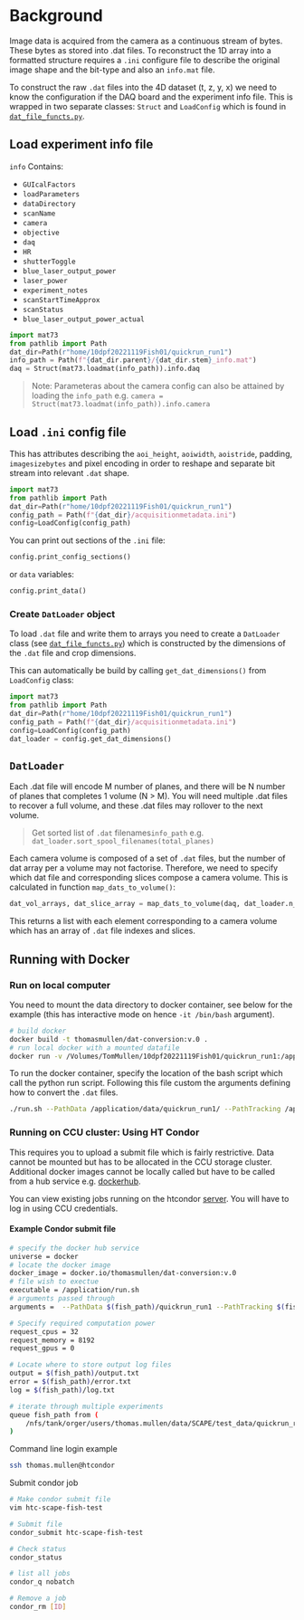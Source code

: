 # Background

Image data is acquired from the camera as a continuous stream of bytes. These bytes as stored into .dat files. To reconstruct the 1D array into a formatted structure requires a `.ini` configure file to describe the original image shape and the bit-type
and also an `info.mat` file.

To construct the raw `.dat` files into the 4D dataset (t, z, y, x) we need to know the configuration if the DAQ board and the experiment info file. This is wrapped in two separate classes: `Struct` and `LoadConfig` which is found in [`dat_file_functs.py`](./dat_file_functs.py).

## Load experiment info file

`info` Contains:

* `GUIcalFactors`
* `loadParameters`
* `dataDirectory`
* `scanName`
* `camera`
* `objective`
* `daq`
* `HR`
* `shutterToggle`
* `blue_laser_output_power`
* `laser_power`
* `experiment_notes`
* `scanStartTimeApprox`
* `scanStatus`
* `blue_laser_output_power_actual`

```python
import mat73
from pathlib import Path
dat_dir=Path(r"home/10dpf20221119Fish01/quickrun_run1")
info_path = Path(f"{dat_dir.parent}/{dat_dir.stem}_info.mat")
daq = Struct(mat73.loadmat(info_path)).info.daq
```

>Note: Parameteras about the camera config can also be attained by loading the `info_path` e.g.
`camera = Struct(mat73.loadmat(info_path)).info.camera`

## Load `.ini` config file

This has attributes describing the `aoi_height`, `aoiwidth`, `aoistride`, padding, `imagesizebytes` and pixel encoding in order to reshape and separate bit stream into relevant `.dat` shape.

```python
import mat73
from pathlib import Path
dat_dir=Path(r"home/10dpf20221119Fish01/quickrun_run1")
config_path = Path(f"{dat_dir}/acquisitionmetadata.ini")
config=LoadConfig(config_path)
```

You can print out sections of the `.ini` file:

```python
config.print_config_sections()
```

or `data` variables:

```python
config.print_data()
```

### Create `DatLoader` object

To load `.dat` file and write them to arrays you need to create a `DatLoader` class (see [`dat_file_functs.py`](./dat_file_functs.py)) which is constructed by the dimensions of the `.dat` file and crop dimensions.

This can automatically be build by calling `get_dat_dimensions()` from `LoadConfig` class:

```python
import mat73
from pathlib import Path
dat_dir=Path(r"home/10dpf20221119Fish01/quickrun_run1")
config_path = Path(f"{dat_dir}/acquisitionmetadata.ini")
config=LoadConfig(config_path)
dat_loader = config.get_dat_dimensions()
```

## `DatLoader`

Each .dat file will encode M number of planes, and there will be N number of planes that completes 1 volume (N > M). You
will need multiple .dat files to recover a full volume, and these .dat files may rollover to the next volume.

>Get sorted list of `.dat` filenames`info_path` e.g.
`dat_loader.sort_spool_filenames(total_planes)`

Each camera volume is composed of a set of `.dat` files, but the number of dat array per a volume may not factorise. Therefore, we need to specify which dat file and corresponding slices compose a camera volume. This is calculated in function `map_dats_to_volume()`:

```python
dat_vol_arrays, dat_slice_array = map_dats_to_volume(daq, dat_loader.n_planes)
```

This returns a list with each element corresponding to a camera volume which has an array of `.dat` file indexes and slices.

## Running with Docker

### Run on local computer

You need to mount the data directory to docker container, see below for the example (this has interactive mode on hence `-it /bin/bash` argument).

```bash
# build docker
docker build -t thomasmullen/dat-conversion:v.0 .
# run local docker with a mounted datafile
docker run -v /Volumes/TomMullen/10dpf20221119Fish01/quickrun_run1:/application/data -it thomasmullen/dat-conversion:v.0 /bin/bash
```

To run the docker container, specify the location of the bash script which call the python run script. Following this file custom the arguments defining how to convert the `.dat` files.

```bash
./run.sh --PathData /application/data/quickrun_run1/ --PathTracking /application/data/quickrun_run1/tracking/quickrun_run1 --PathExport /application/data/quickrun_run1/dat_process/ --preStim 10 10 10 10 --postStim 3 3 3 3 --SubtractDarkVol 1 -uvP 1
```

### Running on CCU cluster: Using HT Condor

This requires you to upload a submit file which is fairly restrictive. Data cannot be mounted but has to be allocated in the CCU storage cluster. Additional docker images cannot be locally called but have to be called from a hub service e.g. [dockerhub](https://hub.docker.com/).

You can view existing jobs running on the htcondor [server](https://htcondor.champalimaud.pt/app/user/). You will have to log in using CCU credentials.

#### Example Condor submit file

```bash
# specify the docker hub service
universe = docker
# locate the docker image
docker_image = docker.io/thomasmullen/dat-conversion:v.0
# file wish to exectue
executable = /application/run.sh
# arguments passed through
arguments =  --PathData $(fish_path)/quickrun_run1 --PathTracking $(fish_path)/quickrun_run1/tracking/quickrun_run1 --PathExport $(fish_path)/quickrun_run1/dat_process/ --preStim 10 10 10 10 --postStim 3 3 3 3 --SubtractDarkVol 1 -uvP 1

# Specify required computation power
request_cpus = 32
request_memory = 8192
request_gpus = 0

# Locate where to store output log files
output = $(fish_path)/output.txt
error = $(fish_path)/error.txt
log = $(fish_path)/log.txt

# iterate through multiple experiments
queue fish_path from (
    /nfs/tank/orger/users/thomas.mullen/data/SCAPE/test_data/quickrun_run1
)
```

Command line login example

```bash
ssh thomas.mullen@htcondor
```

Submit condor job

```bash
# Make condor submit file
vim htc-scape-fish-test 

# Submit file
condor_submit htc-scape-fish-test

# Check status
condor_status

# list all jobs
condor_q nobatch

# Remove a job
condor_rm [ID]
```
